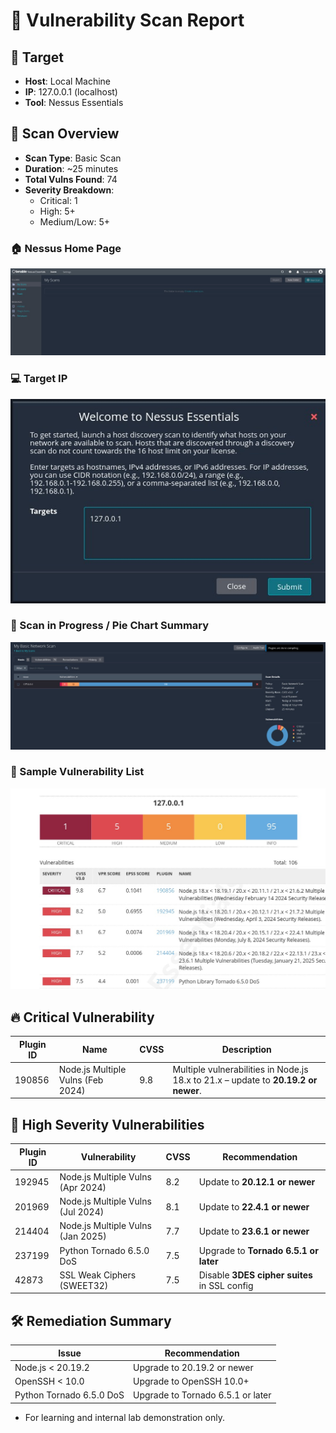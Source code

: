 # 📄 Vulnerability Scan Report

## 📌 Target
- **Host**: Local Machine
- **IP**: 127.0.0.1 (localhost)
- **Tool**: Nessus Essentials

## 🧪 Scan Overview

- **Scan Type**: Basic Scan
- **Duration**: ~25 minutes
- **Total Vulns Found**: 74
- **Severity Breakdown**:
  - Critical: 1
  - High: 5+
  - Medium/Low: 5+



### 🏠 Nessus Home Page
![Nessus Home Page](screenshots/nessus-home.jpg)

### 💻 Target IP
![Target IP](screenshots/welcome.jpg)

### 🧪 Scan in Progress / Pie Chart Summary
![Scan Pie Chart](screenshots/nessus-scan-pie.jpg)

### 🧾 Sample Vulnerability List
![Vulnerability List](screenshots/nessus-vuln-list.jpg)



## 🔥 Critical Vulnerability

| Plugin ID | Name                                  | CVSS | Description                              |
|-----------|---------------------------------------|------|------------------------------------------|
| 190856    | Node.js Multiple Vulns (Feb 2024)     | 9.8  | Multiple vulnerabilities in Node.js 18.x to 21.x – update to **20.19.2 or newer**. |

## 🚨 High Severity Vulnerabilities

| Plugin ID | Vulnerability                          | CVSS | Recommendation                              |
|-----------|----------------------------------------|------|---------------------------------------------|
| 192945    | Node.js Multiple Vulns (Apr 2024)      | 8.2  | Update to **20.12.1 or newer**              |
| 201969    | Node.js Multiple Vulns (Jul 2024)      | 8.1  | Update to **22.4.1 or newer**               |
| 214404    | Node.js Multiple Vulns (Jan 2025)      | 7.7  | Update to **23.6.1 or newer**               |
| 237199    | Python Tornado 6.5.0 DoS               | 7.5  | Upgrade to **Tornado 6.5.1 or later**       |
| 42873     | SSL Weak Ciphers (SWEET32)             | 7.5  | Disable **3DES cipher suites** in SSL config |

## 🛠️ Remediation Summary

| Issue                           | Recommendation                              |
|--------------------------------|---------------------------------------------|
| Node.js < 20.19.2              | Upgrade to 20.19.2 or newer                 |
| OpenSSH < 10.0                 | Upgrade to OpenSSH 10.0+                    |
| Python Tornado 6.5.0 DoS       | Upgrade to Tornado 6.5.1 or later           |





- For learning and internal lab demonstration only. 

